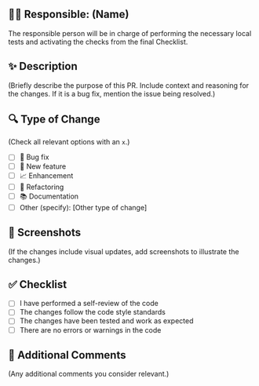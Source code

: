 ## 🧑‍💼 Responsible: (Name)

The responsible person will be in charge of performing the necessary local tests and activating the checks from the final Checklist.

## ✨ Description

(Briefly describe the purpose of this PR. Include context and reasoning for the changes. If it is a bug fix, mention the issue being resolved.)

## 🔍 Type of Change

(Check all relevant options with an `x`.)

-   [ ] 🐛 Bug fix
-   [ ] 🚀 New feature
-   [ ] 📈 Enhancement
-   [ ] 🔄 Refactoring
-   [ ] 📚 Documentation
-   [ ] Other (specify): [Other type of change]

## 📸 Screenshots

(If the changes include visual updates, add screenshots to illustrate the changes.)

## ✅ Checklist

-   [ ] I have performed a self-review of the code
-   [ ] The changes follow the code style standards
-   [ ] The changes have been tested and work as expected
-   [ ] There are no errors or warnings in the code

## 📝 Additional Comments

(Any additional comments you consider relevant.)
